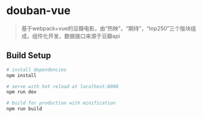 # douban-vue

> 基于webpack+vue的豆瓣电影，由“热映”，“期待”，“top250”三个版块组成，组件化开发，数据接口来源于豆瓣api

## Build Setup

``` bash
# install dependencies
npm install

# serve with hot reload at localhost:8080
npm run dev

# build for production with minification
npm run build

```

